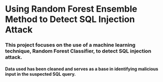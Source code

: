# Using Random Forest Ensemble Method to Detect SQL Injection Attack
### This project focuses on the use of a machine learning technique, Random Forest Classifier, to detect SQL injection attack.
#### Data used has been cleaned and serves as a base in identifying malicious input in the suspected SQL query.
